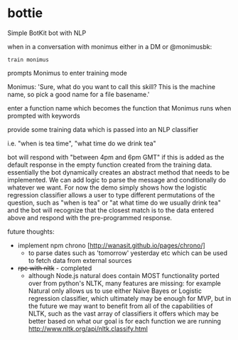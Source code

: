 # bottie
Simple BotKit bot with NLP

when in a conversation with monimus either in a DM or @monimusbk:

`train monimus`

prompts Monimus to enter training mode


Monimus: 'Sure, what do you want to call this skill? This is the machine name, so pick a good name for a file basename.'

enter a function name which becomes the function that Monimus runs when prompted with keywords

provide some training data which is passed into an NLP classifier

i.e. "when is tea time", "what time do we drink tea"

bot will respond with "between 4pm and 6pm GMT" if this is added as the default response in the empty function created from the training data. essentially the bot dynamically creates an abstract method that needs to be implemented. We can add logic to parse the message and conditionally do whatever we want. For now the demo simply shows how the logistic regression classifier allows a user to type different permutations of the question, such as "when is tea" or "at what time do we usually drink tea" and the bot will recognize that the closest match is to the data entered above and respond with the pre-programmed response.

future thoughts:

- implement npm chrono [http://wanasit.github.io/pages/chrono/]
  - to parse dates such as 'tomorrow' yesterday etc which can be used to fetch data from external sources
- ~~rpc with nltk~~ - completed
  - although Node.js natural does contain MOST functionality ported over from python's NLTK, many features  are missing: for example Natural only allows us to use either Naive Bayes or Logistic regression classifier, which ultimately may be enough for MVP, but in the future we may want to benefit from all of the capabilities of NLTK, such as the vast array of classifiers it offers which may be better based on what our goal is for each function we are running http://www.nltk.org/api/nltk.classify.html






